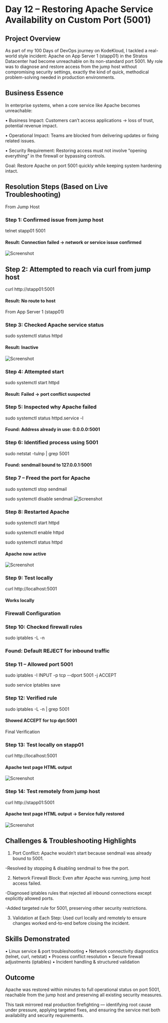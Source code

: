 # Day 12 – Restoring Apache Service Availability on Custom Port (5001)

## Project Overview
As part of my 100 Days of DevOps journey on KodeKloud, I tackled a real-world style incident:
Apache on App Server 1 (stapp01) in the Stratos Datacenter had become unreachable on its non-standard port 5001.
My role was to diagnose and restore access from the jump host without compromising security settings, exactly the kind of quick, methodical problem-solving needed in production environments.

## Business Essence
In enterprise systems, when a core service like Apache becomes unreachable:

•	Business Impact: Customers can’t access applications → loss of trust, potential revenue impact.

•	Operational Impact: Teams are blocked from delivering updates or fixing related issues.

•	Security Requirement: Restoring access must not involve “opening everything” in the firewall or bypassing controls.

Goal: Restore Apache on port 5001 quickly while keeping system hardening intact.

## Resolution Steps (Based on Live Troubleshooting)
From Jump Host

### Step 1: Confirmed issue from jump host
telnet stapp01 5001

#### Result: Connection failed → network or service issue confirmed
![Screenshot](screenshots/telnet-fail.png)

## Step 2: Attempted to reach via curl from jump host
curl http://stapp01:5001

#### Result: No route to host

From App Server 1 (stapp01)

### Step 3: Checked Apache service status
sudo systemctl status httpd

#### Result: Inactive
![Screenshot](screenshots/httpd-failed.png)
### Step 4: Attempted start
sudo systemctl start httpd

#### Result: Failed → port conflict suspected

### Step 5: Inspected why Apache failed
sudo systemctl status httpd.service -l

#### Found: Address already in use: 0.0.0.0:5001

### Step 6: Identified process using 5001
sudo netstat -tulnp | grep 5001

#### Found: sendmail bound to 127.0.0.1:5001

### Step 7 – Freed the port for Apache
sudo systemctl stop sendmail

sudo systemctl disable sendmail
![Screenshot](screenshots/sendmail-disabled.png)
### Step 8: Restarted Apache
sudo systemctl start httpd

sudo systemctl enable httpd

sudo systemctl status httpd

#### Apache now active
![Screenshot](screenshots/httpd-running.png)
### Step 9: Test locally
curl http://localhost:5001

#### Works locally

### Firewall Configuration
### Step 10: Checked firewall rules
sudo iptables -L -n

### Found: Default REJECT for inbound traffic

### Step 11 – Allowed port 5001
sudo iptables -I INPUT -p tcp --dport 5001 -j ACCEPT

sudo service iptables save

### Step 12: Verified rule
sudo iptables -L -n | grep 5001

#### Showed ACCEPT for tcp dpt:5001

Final Verification
### Step 13: Test locally on stapp01
curl http://localhost:5001

#### Apache test page HTML output
![Screenshot](screenshots/curl-remote.png)
### Step 14: Test remotely from jump host
curl http://stapp01:5001

#### Apache test page HTML output → Service fully restored
![Screenshot](screenshots/local-curl.png)
## Challenges & Troubleshooting Highlights

1.	Port Conflict: Apache wouldn’t start because sendmail was already bound to 5001.

-Resolved by stopping & disabling sendmail to free the port.

2.	Network Firewall Block: Even after Apache was running, jump host access failed.

-Diagnosed iptables rules that rejected all inbound connections except explicitly allowed ports.

-Added targeted rule for 5001, preserving other security restrictions.

3.	Validation at Each Step: Used curl locally and remotely to ensure changes worked end-to-end before closing the incident.

## Skills Demonstrated
•	Linux service & port troubleshooting
•	Network connectivity diagnostics (telnet, curl, netstat)
•	Process conflict resolution
•	Secure firewall adjustments (iptables)
•	Incident handling & structured validation

## Outcome
Apache was restored within minutes to full operational status on port 5001, reachable from the jump host and preserving all existing security measures.

This task mirrored real production firefighting — identifying root cause under pressure, applying targeted fixes, and ensuring the service met both availability and security requirements.
